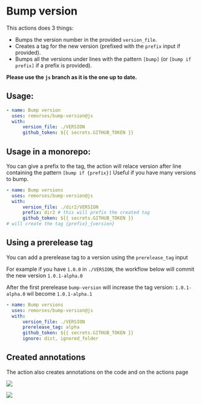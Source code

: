 # Bump version

This actions does 3 things:

-   Bumps the version number in the provided `version_file`.
-   Creates a tag for the new version (prefixed with the `prefix` input if provided).
-   Bumps all the versions under lines with the pattern `[bump]` (or `[bump if prefix]` if a prefix is provided).

**Please use the `js` branch as it is the one up to date.**

## Usage:

```yaml
- name: Bump version
  uses: remorses/bump-version@js
  with:
      version_file: ./VERSION
      github_token: ${{ secrets.GITHUB_TOKEN }}
```

## Usage in a monorepo:

You can give a prefix to the tag, the action will relace version after line containing the pattern `[bump if {prefix}]`
Useful if you have many versions to bump.

```yaml
- name: Bump versions
  uses: remorses/bump-version@js
  with:
      version_file: ./dir2/VERSION
      prefix: dir2 # this will prefix the created tag
      github_token: ${{ secrets.GITHUB_TOKEN }}
# will create the tag {prefix}_{version}
```

## Using a prerelease tag

You can add a prerelease tag to a version using the `prerelease_tag` input

For example if you have `1.0.0` in `./VERSION`, the workflow below will commit the new version `1.0.1-alpha.0`

After the first prerelease `bump-version` will increase the tag version: `1.0.1-alpha.0` wil become `1.0.1-alpha.1`

```yaml
- name: Bump versions
  uses: remorses/bump-version@js
  with:
      version_file: ./VERSION
      prerelease_tag: alpha
      github_token: ${{ secrets.GITHUB_TOKEN }}
      ignore: dist, ignored_folder
```

## Created annotations

The action also creates annotations on the code and on the actions page

![](https://raw.githubusercontent.com/remorses/bump-version/js/.github/1.png)

![](https://raw.githubusercontent.com/remorses/bump-version/js/.github/2.png)
